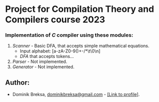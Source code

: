 # Project for Compilation Theory and Compilers course 2023

### Implementation of *C* compiler using these modules:
1. *Scanner* - Basic DFA, that accepts simple mathematical equations.
   * Input alphabet: [a-zA-Z0-9()+-/*\t\0\n]
   * *DFA* that accepts tokens...
2. *Parser* - Not implemented.
3. *Generator* - Not implemented.

## Author:
* Dominik Breksa, dominikbreksa@gmail.com - [\[Link to profile\]](https://github.com/ForNeus57).
